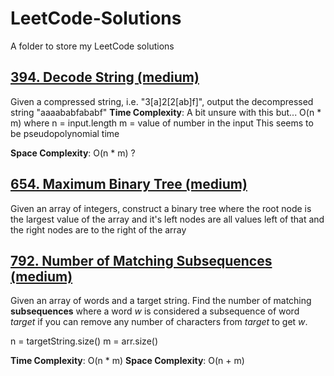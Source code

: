 # LeetCode-Solutions

A folder to store my LeetCode solutions

## [394. Decode String (medium)](https://leetcode.com/problems/decode-string/)

Given a compressed string, i.e. "3[a]2[2[ab]f]", output the decompressed string "aaaababfababf"
**Time Complexity**: A bit unsure with this but... O(n \* m) where
n = input.length
m = value of number in the input
This seems to be pseudopolynomial time

**Space Complexity**: O(n \* m) ?

## [654. Maximum Binary Tree (medium)](https://leetcode.com/problems/maximum-binary-tree/)

Given an array of integers, construct a binary tree where the root node is the largest value
of the array and it's left nodes are all values left of that and the right nodes are to the right of
the array

## [792. Number of Matching Subsequences (medium)](https://leetcode.com/problems/number-of-matching-subsequences/)

Given an array of words and a target string. Find the number of matching **subsequences** where a word _w_ is considered a subsequence of word _target_ if you can remove any number of characters from _target_ to get _w_.

n = targetString.size()
m = arr.size()

**Time Complexity**: O(n \* m)
**Space Complexity**: O(n + m)
